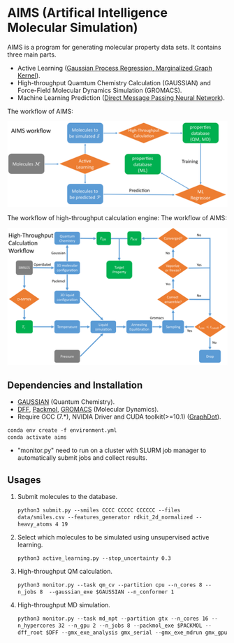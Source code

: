 # AIMS (Artifical Intelligence Molecular Simulation)
AIMS is a program for generating molecular property data sets. It contains three main parts.
- Active Learning ([Gaussian Process Regression, Marginalized Graph Kernel](https://github.com/xiangyan93/Chem-Graph-Kernel-Machine)).
- High-throughput Quamtum Chemistry Calculation (GAUSSIAN) and Force-Field Molecular Dynamics Simulation (GROMACS).
- Machine Learning Prediction ([Direct Message Passing Neural Network](https://github.com/chemprop/chemprop)).

The workflow of AIMS:
<div align="center">
<p><img src="data/picture/AIMS.png" width="1000"/></p>
</div> 

The workflow of high-throughput calculation engine:
The workflow of AIMS:
<div align="center">
<p><img src="data/picture/HTE.png" width="1000"/></p>
</div> 

## Dependencies and Installation
- [GAUSSIAN](https://gaussian.com/gaussian16/) (Quantum Chemistry).
- [DFF](http://www.acc-sh.com/), 
[Packmol](http://leandro.iqm.unicamp.br/m3g/packmol/home.shtml), 
[GROMACS](https://manual.gromacs.org/documentation/) (Molecular Dynamics).
- Require GCC (7.*), NVIDIA Driver and CUDA toolkit(>=10.1) ([GraphDot](https://gitlab.com/yhtang/GraphDot)).
 
```
conda env create -f environment.yml
conda activate aims
```
- "monitor.py" need to run on a cluster with SLURM job manager to automatically submit jobs and
collect results.

## Usages
1. Submit molecules to the database.
   ```
   python3 submit.py --smiles CCCC CCCCC CCCCCC --files data/smiles.csv --features_generator rdkit_2d_normalized --heavy_atoms 4 19
   ```
2. Select which molecules to be simulated using unsupervised active learning.
   ```
   python3 active_learning.py --stop_uncertainty 0.3
   ```
3. High-throughput QM calculation.
   ```
   python3 monitor.py --task qm_cv --partition cpu --n_cores 8 --n_jobs 8  --gaussian_exe $GAUSSIAN --n_conformer 1
   ```
4. High-throughput MD simulation.
   ```
   python3 monitor.py --task md_npt --partition gtx --n_cores 16 --n_hypercores 32 --n_gpu 2 --n_jobs 8 --packmol_exe $PACKMOL --dff_root $DFF --gmx_exe_analysis gmx_serial --gmx_exe_mdrun gmx_gpu
   ```
   